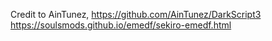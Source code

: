 Credit to AinTunez, https://github.com/AinTunez/DarkScript3
https://soulsmods.github.io/emedf/sekiro-emedf.html